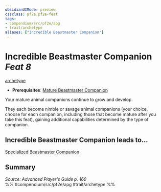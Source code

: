 ```yaml
---
obsidianUIMode: preview
cssclass: pf2e,pf2e-feat
tags:
- compendium/src/pf2e/apg
- trait/archetype
aliases: ["Incredible Beastmaster Companion"]
---
```

# Incredible Beastmaster Companion  *Feat 8*  
[archetype](rules/traits/archetype.md)  

- **Prerequisites**: [Mature Beastmaster Companion](compendium/feats/mature-beastmaster-companion-apg.md)

Your mature animal companions continue to grow and develop.

They each become nimble or savage animal companions (your choice, choose for each companion, including those that become mature after you take this feat), gaining additional capabilities determined by the type of companion.

## Incredible Beastmaster Companion leads to...

[Specialized Beastmaster Companion](compendium/feats/specialized-beastmaster-companion-apg.md)

## Summary

*Source: Advanced Player's Guide p. 160*  
%% #compendium/src/pf2e/apg #trait/archetype %%